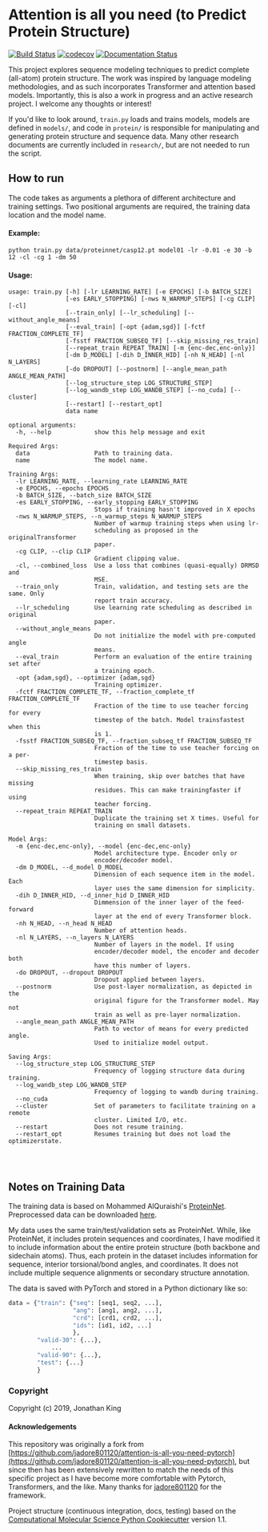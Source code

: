 # Attention is all you need (to Predict Protein Structure)
[//]: # (Badges)
[![Build Status](https://travis-ci.com/jonathanking/protein-transformer.svg?branch=continuous_integration)](https://travis-ci.com/jonathanking/protein-transformer)
[![codecov](https://codecov.io/gh/jonathanking/protein-transformer/branch/continuous_integration/graph/badge.svg)](https://codecov.io/gh/jonathanking/protein-transformer)
[![Documentation Status](https://readthedocs.org/projects/protein-transformer/badge/?version=latest)](https://protein-transformer.readthedocs.io/en/latest/?badge=latest)



This project explores sequence modeling techniques to predict complete (all-atom) protein structure. The work was inspired by language modeling methodologies, and as such incorporates Transformer and attention based models. Importantly, this is also a work in progress and an active research project. I welcome any thoughts or interest! 

If you'd like to look around, `train.py` loads and trains models, models are defined in `models/`, and code in `protein/` is responsible for manipulating and generating protein structure and sequence data. Many other research documents are currently included in `research/`, but are not needed to run the script. 

## How to run

The code takes as arguments a plethora of different architecture and training settings. Two positional arguments are required, the training data location and the model name.


#### Example:
```
python train.py data/proteinnet/casp12.pt model01 -lr -0.01 -e 30 -b 12 -cl -cg 1 -dm 50 
```

#### Usage:
```
usage: train.py [-h] [-lr LEARNING_RATE] [-e EPOCHS] [-b BATCH_SIZE]
                [-es EARLY_STOPPING] [-nws N_WARMUP_STEPS] [-cg CLIP] [-cl]
                [--train_only] [--lr_scheduling] [--without_angle_means]
                [--eval_train] [-opt {adam,sgd}] [-fctf FRACTION_COMPLETE_TF]
                [-fsstf FRACTION_SUBSEQ_TF] [--skip_missing_res_train]
                [--repeat_train REPEAT_TRAIN] [-m {enc-dec,enc-only}]
                [-dm D_MODEL] [-dih D_INNER_HID] [-nh N_HEAD] [-nl N_LAYERS]
                [-do DROPOUT] [--postnorm] [--angle_mean_path ANGLE_MEAN_PATH]
                [--log_structure_step LOG_STRUCTURE_STEP]
                [--log_wandb_step LOG_WANDB_STEP] [--no_cuda] [--cluster]
                [--restart] [--restart_opt]
                data name

optional arguments:
  -h, --help            show this help message and exit

Required Args:
  data                  Path to training data.
  name                  The model name.

Training Args:
  -lr LEARNING_RATE, --learning_rate LEARNING_RATE
  -e EPOCHS, --epochs EPOCHS
  -b BATCH_SIZE, --batch_size BATCH_SIZE
  -es EARLY_STOPPING, --early_stopping EARLY_STOPPING
                        Stops if training hasn't improved in X epochs
  -nws N_WARMUP_STEPS, --n_warmup_steps N_WARMUP_STEPS
                        Number of warmup training steps when using lr-
                        scheduling as proposed in the originalTransformer
                        paper.
  -cg CLIP, --clip CLIP
                        Gradient clipping value.
  -cl, --combined_loss  Use a loss that combines (quasi-equally) DRMSD and
                        MSE.
  --train_only          Train, validation, and testing sets are the same. Only
                        report train accuracy.
  --lr_scheduling       Use learning rate scheduling as described in original
                        paper.
  --without_angle_means
                        Do not initialize the model with pre-computed angle
                        means.
  --eval_train          Perform an evaluation of the entire training set after
                        a training epoch.
  -opt {adam,sgd}, --optimizer {adam,sgd}
                        Training optimizer.
  -fctf FRACTION_COMPLETE_TF, --fraction_complete_tf FRACTION_COMPLETE_TF
                        Fraction of the time to use teacher forcing for every
                        timestep of the batch. Model trainsfastest when this
                        is 1.
  -fsstf FRACTION_SUBSEQ_TF, --fraction_subseq_tf FRACTION_SUBSEQ_TF
                        Fraction of the time to use teacher forcing on a per-
                        timestep basis.
  --skip_missing_res_train
                        When training, skip over batches that have missing
                        residues. This can make trainingfaster if using
                        teacher forcing.
  --repeat_train REPEAT_TRAIN
                        Duplicate the training set X times. Useful for
                        training on small datasets.

Model Args:
  -m {enc-dec,enc-only}, --model {enc-dec,enc-only}
                        Model architecture type. Encoder only or
                        encoder/decoder model.
  -dm D_MODEL, --d_model D_MODEL
                        Dimension of each sequence item in the model. Each
                        layer uses the same dimension for simplicity.
  -dih D_INNER_HID, --d_inner_hid D_INNER_HID
                        Dimmension of the inner layer of the feed-forward
                        layer at the end of every Transformer block.
  -nh N_HEAD, --n_head N_HEAD
                        Number of attention heads.
  -nl N_LAYERS, --n_layers N_LAYERS
                        Number of layers in the model. If using
                        encoder/decoder model, the encoder and decoder both
                        have this number of layers.
  -do DROPOUT, --dropout DROPOUT
                        Dropout applied between layers.
  --postnorm            Use post-layer normalization, as depicted in the
                        original figure for the Transformer model. May not
                        train as well as pre-layer normalization.
  --angle_mean_path ANGLE_MEAN_PATH
                        Path to vector of means for every predicted angle.
                        Used to initialize model output.

Saving Args:
  --log_structure_step LOG_STRUCTURE_STEP
                        Frequency of logging structure data during training.
  --log_wandb_step LOG_WANDB_STEP
                        Frequency of logging to wandb during training.
  --no_cuda
  --cluster             Set of parameters to facilitate training on a remote
                        cluster. Limited I/O, etc.
  --restart             Does not resume training.
  --restart_opt         Resumes training but does not load the optimizerstate.




```

## Notes on Training Data

The training data is based on Mohammed AlQuraishi's [ProteinNet](https://github.com/aqlaboratory/proteinnet). Preprocessed data can be downloaded [here](https://pitt.box.com/s/1jc66xcs4ddfi9o2ik8ozozcswen43fh). 

My data uses the same train/test/validation sets as ProteinNet. While, like ProteinNet, it includes protein sequences and coordinates, I have modified it to include information about the entire protein structure (both backbone and sidechain atoms). Thus, each protein in the dataset includes information for sequence, interior torsional/bond angles, and coordinates. It does not include multiple sequence alignments or secondary structure annotation.

The data is saved with PyTorch and stored in a Python dictionary like so:
```python
data = {"train": {"seq": [seq1, seq2, ...],
                  "ang": [ang1, ang2, ...],
                  "crd": [crd1, crd2, ...],
                  "ids": [id1, id2, ...]
                  },
        "valid-30": {...},
            ...
        "valid-90": {...},
        "test": {...}
        }
```


### Copyright

Copyright (c) 2019, Jonathan King


#### Acknowledgements

This repository was originally a fork from [https://github.com/jadore801120/attention-is-all-you-need-pytorch](https://github.com/jadore801120/attention-is-all-you-need-pytorch), but since then has been extensively rewritten to match the needs of this specific project as I have become more comfortable with Pytorch, Transformers, and the like. Many thanks for [jadore801120](https://github.com/jadore801120/) for the framework.
 
Project structure (continuous integration, docs, testing) based on the 
[Computational Molecular Science Python Cookiecutter](https://github.com/molssi/cookiecutter-cms) version 1.1.

